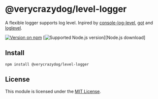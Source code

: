 # @verycrazydog/level-logger
A flexible logger supports log level. Inpired by [console-log-level], [got] and [loglevel].

[![Version on npm]][level-logger]
[![Supported Node.js version]][Node.js download]


## Install
```
npm install @verycrazydog/level-logger
```


## License
This module is licensed under the [MIT License](./LICENSE).



[console-log-level]: https://www.npmjs.com/package/console-log-level
[got]: https://www.npmjs.com/package/got
[level-logger]: https://www.npmjs.com/package/@verycrazydog/level-logger
[loglevel]: https://www.npmjs.com/package/loglevel
[Supported Node.js version]: https://badgen.net/npm/node/@verycrazydog/level-logger
[Version on npm]: https://badgen.net/npm/v/@verycrazydog/level-logger
